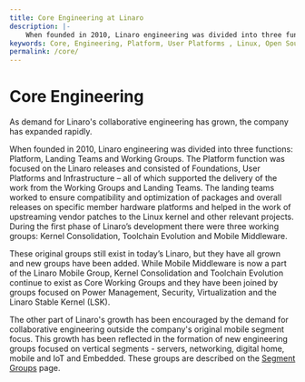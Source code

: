 ```yaml
---
title: Core Engineering at Linaro
description: |-
    When founded in 2010, Linaro engineering was divided into three functions - Platform, Landing Teams and Working Groups.
keywords: Core, Engineering, Platform, User Platforms , Linux, Open Source, hardware platforms, upstreaming, Linux kernel, Toolchain, Mobile Middleware
permalink: /core/
---
```

# Core Engineering

As demand for Linaro's collaborative engineering has grown, the company has expanded rapidly.

When founded in 2010, Linaro engineering was divided into three functions: Platform, Landing Teams and Working Groups. The Platform function was focused on the Linaro releases and consisted of Foundations, User Platforms and Infrastructure – all of which supported the delivery of the work from the Working Groups and Landing Teams. The landing teams worked to ensure compatibility and optimization of packages and overall releases on specific member hardware platforms and helped in the work of upstreaming vendor patches to the Linux kernel and other relevant projects. During the first phase of Linaro’s development there were three working groups: Kernel Consolidation, Toolchain Evolution and Mobile Middleware.

These original groups still exist in today’s Linaro, but they have all grown and new groups have been added. While Mobile Middleware is now a part of the Linaro Mobile Group, Kernel Consolidation and Toolchain Evolution continue to exist as Core Working Groups and they have been joined by groups focused on Power Management, Security, Virtualization and the Linaro Stable Kernel (LSK).

The other part of Linaro's growth has been encouraged by the demand for collaborative engineering outside the company's original mobile segment focus. This growth has been reflected in the formation of new engineering groups focused on vertical segments - servers, networking, digital home, mobile and IoT and Embedded. These groups are described on the [Segment Groups](https://www.linaro.org/groups/ "Linaro Segment Groups") page.

